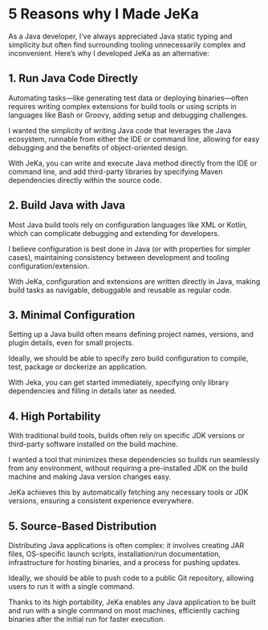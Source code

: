 # 5 Reasons why I Made JeKa

As a Java developer, I've always appreciated Java static typing and simplicity
but often find surrounding tooling unnecessarily complex and inconvenient. Here’s why I developed JeKa as an alternative:

## 1. Run Java Code Directly

Automating tasks—like generating test data or deploying binaries—often requires writing complex extensions for build tools or using scripts in languages like Bash or Groovy, adding setup and debugging challenges.

I wanted the simplicity of writing Java code that leverages the Java ecosystem, runnable from either the IDE or command line, allowing for easy debugging and the benefits of object-oriented design.

With JeKa, you can write and execute Java method directly from the IDE or command line, and add third-party libraries by specifying Maven dependencies directly within the source code.

## 2. Build Java with Java

Most Java build tools rely on configuration languages like XML or Kotlin, which can complicate debugging and extending for developers.

I believe configuration is best done in Java (or with properties for simpler cases), maintaining consistency
between development and tooling configuration/extension.

With JeKa, configuration and extensions are written directly in Java, making build tasks as navigable,
debuggable and reusable as regular code.

## 3. Minimal Configuration

Setting up a Java build often means defining project names, versions, and plugin details, even for small projects.

Ideally, we should be able to specify zero build configuration to compile, test, package or dockerize an application.

With Jeka, you can get started immediately, specifying only library dependencies and filling in details later as needed.

## 4. High Portability

With traditional build tools, builds often rely on specific JDK versions or third-party software installed on the build machine.

I wanted a tool that minimizes these dependencies so builds run seamlessly from any environment, without requiring a pre-installed JDK on the build machine and making Java version changes easy.

JeKa achieves this by automatically fetching any necessary tools or JDK versions, ensuring a consistent experience everywhere.


## 5. Source-Based Distribution

Distributing Java applications is often complex: it involves creating JAR files, OS-specific launch scripts, installation/run documentation, infrastructure for hosting binaries, and a process for pushing updates.

Ideally, we should be able to push code to a public Git repository, allowing users to run it with a single command.

Thanks to its high portability, JeKa enables any Java application to be built and run with a single command on most machines, efficiently caching binaries after the initial run for faster execution.


